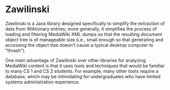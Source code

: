 # Zawilinski
Zawilinski is a Java library designed specifically to simplify the extraction of data from Wiktionary entries; more generally, it simplifies the process of loading and filtering MediaWiki XML dumps so that the resulting document object tree is of manageable size (i.e., small enough so that generating and accessing the object tree doesn't cause a typical desktop computer to "thrash").

One main advantage of Zawilinski over other libraries for analyzing MediaWiki content is that it uses tools and techniques that would be familiar to many CS 1 and CS 2 students. For example, many other tools require a database, which may be intimidating for undergraduates who have limited systems administration experience.


